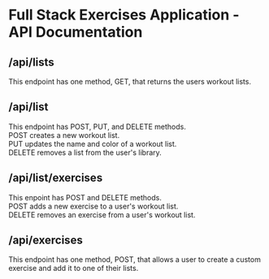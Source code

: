 # Full Stack Exercises Application - API Documentation

## /api/lists

This endpoint has one method, GET, that returns the users workout lists.

## /api/list

This endpoint has POST, PUT, and DELETE methods.  
POST creates a new workout list.  
PUT updates the name and color of a workout list.  
DELETE removes a list from the user's library.

## /api/list/exercises

This enpoint has POST and DELETE methods.  
POST adds a new exercise to a user's workout list.  
DELETE removes an exercise from a user's workout list.

## /api/exercises

This endpoint has one method, POST, that allows a user to create a custom exercise and add it to one of their lists.
